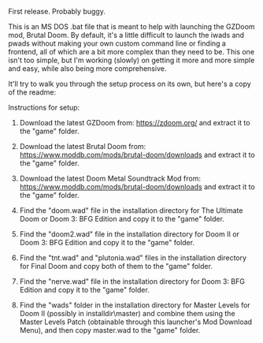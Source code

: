 First release. Probably buggy.

This is an MS DOS .bat file that is meant to help with launching the GZDoom mod, Brutal Doom. By default, it's a little difficult to launch the iwads and pwads without making your own custom command line or finding a frontend, all of which are a bit more complex than they need to be. This one isn't too simple, but I'm working (slowly) on getting it more and more simple and easy, while also being more comprehensive.

It'll try to walk you through the setup process on its own, but here's a copy of the readme:



 Instructions for setup:

 1. Download the latest GZDoom from:
 https://zdoom.org/ 
and extract it to the "game" folder.

 2. Download the latest Brutal Doom from: 
 https://www.moddb.com/mods/brutal-doom/downloads 
and extract it to the "game" folder.

 3. Download the latest Doom Metal Soundtrack Mod from: 
 https://www.moddb.com/mods/brutal-doom/downloads 
and extract it to the "game" folder.

 4. Find the "doom.wad" file in the installation directory for
The Ultimate Doom or Doom 3: BFG Edition and copy it to the "game"
folder. 

 5. Find the "doom2.wad" file in the installation directory for Doom II or
Doom 3: BFG Edition and copy it to the "game" folder. 

 6. Find the "tnt.wad" and "plutonia.wad" files in the installation 
directory for Final Doom and copy both of them to the "game" folder.

 7. Find the "nerve.wad" file in the installation directory for Doom 3: 
BFG Edition and copy it to the "game" folder. 

 8. Find the "wads" folder in the installation directory for Master Levels
for Doom II (possibly in installdir\master) and combine them using the
Master Levels Patch (obtainable through this launcher's Mod Download
Menu), and then copy master.wad to the "game" folder. 

